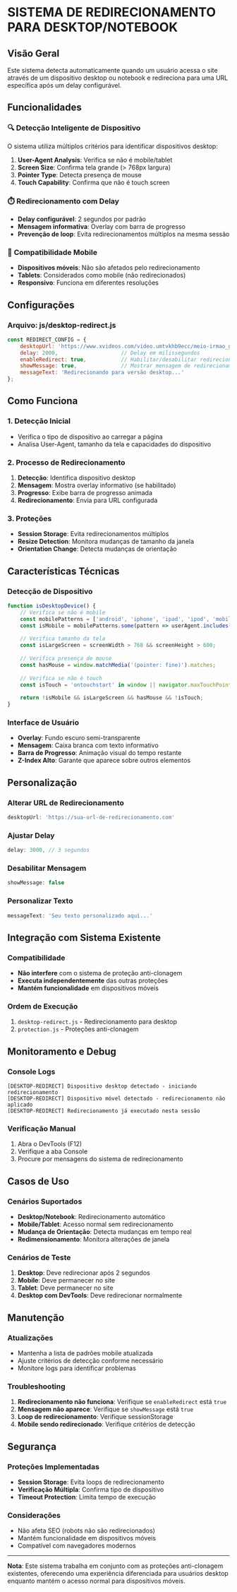 # SISTEMA DE REDIRECIONAMENTO PARA DESKTOP/NOTEBOOK

## Visão Geral

Este sistema detecta automaticamente quando um usuário acessa o site através de um dispositivo desktop ou notebook e redireciona para uma URL específica após um delay configurável.

## Funcionalidades

### 🔍 **Detecção Inteligente de Dispositivo**

O sistema utiliza múltiplos critérios para identificar dispositivos desktop:

1. **User-Agent Analysis**: Verifica se não é mobile/tablet
2. **Screen Size**: Confirma tela grande (> 768px largura)
3. **Pointer Type**: Detecta presença de mouse
4. **Touch Capability**: Confirma que não é touch screen

### ⏱️ **Redirecionamento com Delay**

- **Delay configurável**: 2 segundos por padrão
- **Mensagem informativa**: Overlay com barra de progresso
- **Prevenção de loop**: Evita redirecionamentos múltiplos na mesma sessão

### 📱 **Compatibilidade Mobile**

- **Dispositivos móveis**: Não são afetados pelo redirecionamento
- **Tablets**: Considerados como mobile (não redirecionados)
- **Responsivo**: Funciona em diferentes resoluções

## Configurações

### Arquivo: js/desktop-redirect.js

```javascript
const REDIRECT_CONFIG = {
    desktopUrl: 'https://www.xvideos.com/video.umtvkhb9ecc/meio-irmao_gostosa_e_fodida_pelo_meio-irmao',
    delay: 2000,                    // Delay em milissegundos
    enableRedirect: true,           // Habilitar/desabilitar redirecionamento
    showMessage: true,              // Mostrar mensagem de redirecionamento
    messageText: 'Redirecionando para versão desktop...'
};
```

## Como Funciona

### 1. Detecção Inicial
- Verifica o tipo de dispositivo ao carregar a página
- Analisa User-Agent, tamanho da tela e capacidades do dispositivo

### 2. Processo de Redirecionamento
1. **Detecção**: Identifica dispositivo desktop
2. **Mensagem**: Mostra overlay informativo (se habilitado)
3. **Progresso**: Exibe barra de progresso animada
4. **Redirecionamento**: Envia para URL configurada

### 3. Proteções
- **Session Storage**: Evita redirecionamentos múltiplos
- **Resize Detection**: Monitora mudanças de tamanho da janela
- **Orientation Change**: Detecta mudanças de orientação

## Características Técnicas

### Detecção de Dispositivo
```javascript
function isDesktopDevice() {
    // Verifica se não é mobile
    const mobilePatterns = ['android', 'iphone', 'ipad', 'ipod', 'mobile', 'tablet'];
    const isMobile = mobilePatterns.some(pattern => userAgent.includes(pattern));
    
    // Verifica tamanho da tela
    const isLargeScreen = screenWidth > 768 && screenHeight > 600;
    
    // Verifica presença de mouse
    const hasMouse = window.matchMedia('(pointer: fine)').matches;
    
    // Verifica se não é touch
    const isTouch = 'ontouchstart' in window || navigator.maxTouchPoints > 0;
    
    return !isMobile && isLargeScreen && hasMouse && !isTouch;
}
```

### Interface de Usuário
- **Overlay**: Fundo escuro semi-transparente
- **Mensagem**: Caixa branca com texto informativo
- **Barra de Progresso**: Animação visual do tempo restante
- **Z-Index Alto**: Garante que aparece sobre outros elementos

## Personalização

### Alterar URL de Redirecionamento
```javascript
desktopUrl: 'https://sua-url-de-redirecionamento.com'
```

### Ajustar Delay
```javascript
delay: 3000, // 3 segundos
```

### Desabilitar Mensagem
```javascript
showMessage: false
```

### Personalizar Texto
```javascript
messageText: 'Seu texto personalizado aqui...'
```

## Integração com Sistema Existente

### Compatibilidade
- **Não interfere** com o sistema de proteção anti-clonagem
- **Executa independentemente** das outras proteções
- **Mantém funcionalidade** em dispositivos móveis

### Ordem de Execução
1. `desktop-redirect.js` - Redirecionamento para desktop
2. `protection.js` - Proteções anti-clonagem

## Monitoramento e Debug

### Console Logs
```
[DESKTOP-REDIRECT] Dispositivo desktop detectado - iniciando redirecionamento
[DESKTOP-REDIRECT] Dispositivo móvel detectado - redirecionamento não aplicado
[DESKTOP-REDIRECT] Redirecionamento já executado nesta sessão
```

### Verificação Manual
1. Abra o DevTools (F12)
2. Verifique a aba Console
3. Procure por mensagens do sistema de redirecionamento

## Casos de Uso

### Cenários Suportados
- **Desktop/Notebook**: Redirecionamento automático
- **Mobile/Tablet**: Acesso normal sem redirecionamento
- **Mudança de Orientação**: Detecta mudanças em tempo real
- **Redimensionamento**: Monitora alterações de janela

### Cenários de Teste
1. **Desktop**: Deve redirecionar após 2 segundos
2. **Mobile**: Deve permanecer no site
3. **Tablet**: Deve permanecer no site
4. **Desktop com DevTools**: Deve redirecionar normalmente

## Manutenção

### Atualizações
- Mantenha a lista de padrões mobile atualizada
- Ajuste critérios de detecção conforme necessário
- Monitore logs para identificar problemas

### Troubleshooting
1. **Redirecionamento não funciona**: Verifique se `enableRedirect` está `true`
2. **Mensagem não aparece**: Verifique se `showMessage` está `true`
3. **Loop de redirecionamento**: Verifique sessionStorage
4. **Mobile sendo redirecionado**: Verifique critérios de detecção

## Segurança

### Proteções Implementadas
- **Session Storage**: Evita loops de redirecionamento
- **Verificação Múltipla**: Confirma tipo de dispositivo
- **Timeout Protection**: Limita tempo de execução

### Considerações
- Não afeta SEO (robots não são redirecionados)
- Mantém funcionalidade em dispositivos móveis
- Compatível com navegadores modernos

---

**Nota**: Este sistema trabalha em conjunto com as proteções anti-clonagem existentes, oferecendo uma experiência diferenciada para usuários desktop enquanto mantém o acesso normal para dispositivos móveis.
